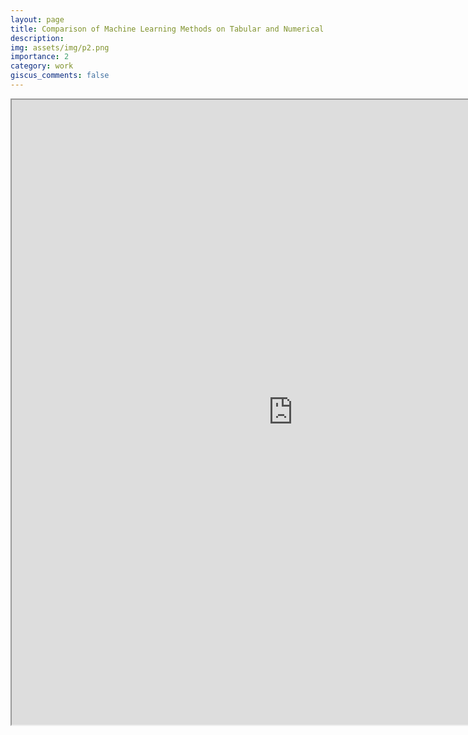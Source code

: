 ```yaml
---
layout: page
title: Comparison of Machine Learning Methods on Tabular and Numerical Datasets
description: 
img: assets/img/p2.png
importance: 2
category: work
giscus_comments: false
---
```



<div class="row">
    <div class="col-sm mt-3 mt-md-0">
        <iframe id="myEmbedTwo" src="https://yuanhaochen.github.io/assets/pdf/EEE-549.pdf" width=900 height=1000 />
    </div>
</div>
